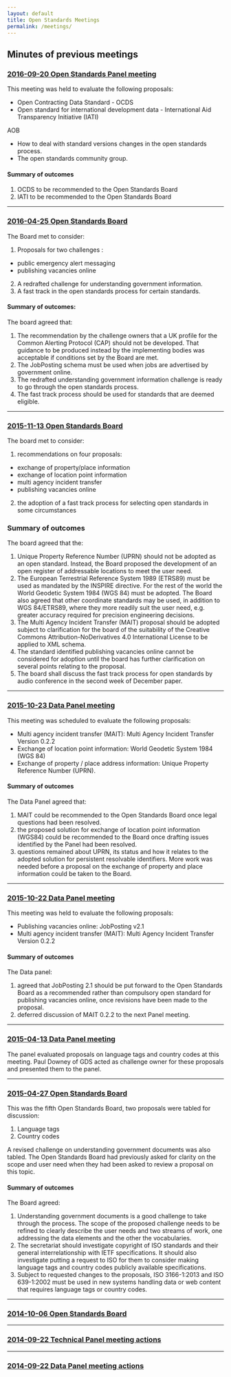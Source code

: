 ```yaml
---
layout: default
title: Open Standards Meetings
permalink: /meetings/
---
```


## Minutes of previous meetings

### [2016-09-20 Open Standards Panel meeting](2016-09-20-open-standards-panel-meeting)

This meeting was held to evaluate the following proposals:

* Open Contracting Data Standard - OCDS
* Open standard for international development data - International Aid Transparency Initiative (IATI)

AOB
* How to deal with standard versions changes in the open standards process.
* The open standards community group.

#### Summary of outcomes

1. OCDS to be recommended to the Open Standards Board
2. IATI to be recommended to the Open Standards Board

***

### [2016-04-25 Open Standards Board](2016-04-25-open-standards-board)
The Board met to consider:

1. Proposals for two challenges :
 *  public emergency alert messaging
 * publishing vacancies online
2. A redrafted challenge for understanding government information.
3. A fast track in the open standards process for certain standards.

#### Summary of outcomes:

The board agreed that:

1. The recommendation by the challenge owners that a UK profile for the Common Alerting Protocol (CAP) should not be developed. That guidance to be produced instead by the implementing bodies was acceptable if conditions set by the Board are met.
2. The JobPosting schema must be used when jobs are advertised by government online.
3. The redrafted understanding government information challenge is ready to go through the open standards process.
4. The fast track process should be used for standards that are deemed eligible.

***

### [2015-11-13 Open Standards Board](2015-11-13-open-standards-board)

The board met to consider:

1. recommendations on four proposals:
  * exchange of property/place information
  * exchange of location point information
  * multi agency incident transfer
  * publishing vacancies online
2. the adoption of a fast track process for selecting open standards in some circumstances

### Summary of outcomes

The board agreed that the:

1. Unique Property Reference Number (UPRN) should not be adopted as an open standard. Instead, the Board proposed the development of an open register of addressable locations to meet the user need.
2. The European Terrestrial Reference System 1989 (ETRS89) must be used as mandated by the INSPIRE directive. For the rest of the world the World Geodetic System 1984 (WGS 84) must be adopted. The Board also agreed that other coordinate standards may be used, in addition to WGS 84/ETRS89, where they more readily suit the user need, e.g. greater accuracy required for precision engineering decisions.
3. The Multi Agency Incident Transfer (MAIT) proposal should be adopted subject to clarification for the board of the suitability of the Creative Commons Attribution-NoDerivatives 4.0 International License to be applied to XML schema.
4. The standard identified publishing vacancies online cannot be considered for adoption until the board has further clarification on several points relating to the proposal.
5. The board shall discuss the fast track process for open standards by audio conference in the second week of December paper.

***

### [2015-10-23 Data Panel meeting](2015-10-23-data-panel-meeting)
This meeting was scheduled to evaluate the following proposals:

*   Multi agency incident transfer (MAIT): Multi Agency Incident Transfer Version 0.2.2
*   Exchange of location point information: World Geodetic System 1984 (WGS 84)
*   Exchange of property / place address information: Unique Property Reference Number (UPRN).

#### Summary of outcomes

The Data Panel agreed that: 

1. MAIT could be recommended to the Open Standards Board once legal questions had been resolved.
2. the proposed solution for exchange of location point information (WGS84) could be recommended to the Board once drafting issues identified by the Panel had been resolved.
3. questions remained about UPRN, its status and how it relates to the adopted solution for persistent resolvable identifiers. More work was needed before a proposal on the exchange of property and place information could be taken to the Board.

***

### [2015-10-22 Data Panel meeting](2015-10-22-data-panel-meeting)

This meeting was held to evaluate the following proposals:

*   Publishing vacancies online: JobPosting v2.1
*   Multi agency incident transfer (MAIT): Multi Agency Incident Transfer Version 0.2.2

#### Summary of outcomes

The Data panel:

1. agreed that JobPosting 2.1 should be put forward to the Open Standards Board as a recommended rather than compulsory open standard for publishing vacancies online, once revisions have been made to the proposal.
2. deferred discussion of MAIT 0.2.2 to the next Panel meeting.

***

### [2015-04-13 Data Panel meeting](2015-04-13-data-panel-meeting)

The panel evaluated proposals on language tags and country codes at this meeting. Paul Downey of GDS acted as challenge owner for these proposals and presented them to the panel.

***

### [2015-04-27 Open Standards Board](2015-04-27-open-standards-board)

This was the fifth Open Standards Board, two proposals were tabled for discussion:

1. Language tags
1. Country codes

A revised challenge on understanding government documents was also tabled. The Open Standards Board had previously asked for clarity on the scope and user need when they had been asked to review a proposal on this topic.

#### Summary of outcomes

The Board agreed:

1. Understanding government documents is a good challenge to take through the process. The scope of the proposed challenge needs to be refined to clearly describe the user needs and two streams of work, one addressing the data elements and the other the vocabularies.
2. The secretariat should investigate copyright of ISO standards and their general interrelationship with IETF specifications. It should also investigate putting a request to ISO for them to consider making language tags and country codes publicly available specifications.
3. Subject to requested changes to the proposals, ISO 3166-1:2013 and ISO 639-1:2002 must be used in new systems handling data or web content that requires language tags or country codes.

***

### [2014-10-06 Open Standards Board](2014-10-06-open-standards-board)

***

### [2014-09-22 Technical Panel meeting actions](2014-09-22-technical-panel-meeting-actions)

***

### [2014-09-22 Data Panel meeting actions](2014-09-22-data-panel-meeting-actions)
